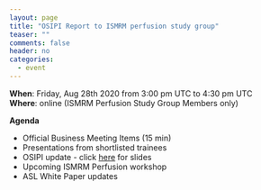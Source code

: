 ```yaml
---
layout: page
title: "OSIPI Report to ISMRM perfusion study group"
teaser: ""
comments: false
header: no
categories:
  - event
---
```


**When**: Friday, Aug 28th 2020 from 3:00 pm UTC to 4:30 pm UTC  
**Where**: online (ISMRM Perfusion Study Group Members only)

**Agenda**

* Official Business Meeting Items (15 min)
* Presentations from shortlisted trainees
* OSIPI update - click [here](https://docs.google.com/presentation/d/e/2PACX-1vSaJKmDnaDK-Ljsa6QSeLm2rmVwtw9-Hofgx0mkg_wX82ghtqIeRVe2muLshpu_oQ38-MgULxHb4fOs/pub?start=false&loop=false&delayms=3000) for slides
* Upcoming ISMRM Perfusion workshop
* ASL White Paper updates
